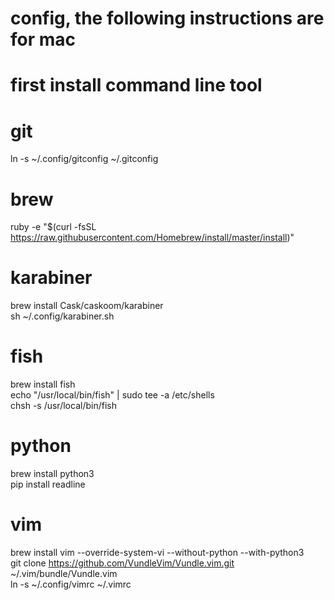 # config, the following instructions are for mac
# first install command line tool

# git
ln -s ~/.config/gitconfig ~/.gitconfig

# brew
ruby -e "$(curl -fsSL https://raw.githubusercontent.com/Homebrew/install/master/install)"

# karabiner
brew install Cask/caskoom/karabiner  
sh ~/.config/karabiner.sh

# fish
brew install fish  
echo "/usr/local/bin/fish" | sudo tee -a /etc/shells  
chsh -s /usr/local/bin/fish

# python
brew install python3  
pip install readline

# vim
brew install vim --override-system-vi --without-python --with-python3  
git clone https://github.com/VundleVim/Vundle.vim.git ~/.vim/bundle/Vundle.vim  
ln -s ~/.config/vimrc ~/.vimrc
